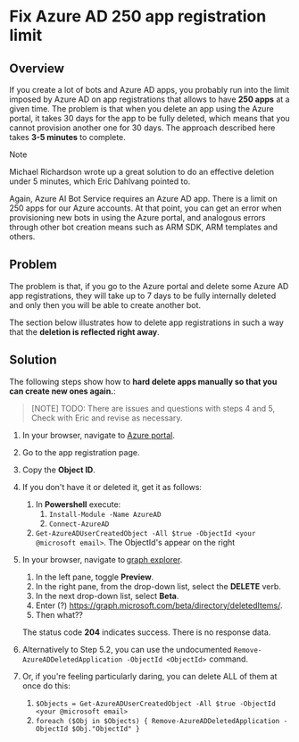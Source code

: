 
# Fix Azure AD 250 app registration limit

## Overview

If you create a lot of bots and Azure AD apps, you probably run into the limit imposed by Azure AD on app registrations that allows
to have **250 apps** at a given time. The problem is that when you delete an app using the Azure portal, it takes 30 days for the app to be fully deleted, which means that you cannot provision another one for 30 days. The approach described here takes **3-5 minutes** to complete.

> [!NOTE]
> Michael Richardson wrote up a great solution to do an effective deletion under 5 minutes, which Eric Dahlvang pointed to.

Again, Azure AI Bot Service requires an Azure AD app. There is a limit on 250 apps for our Azure accounts. At that point, you can get an error when provisioning new bots in using the Azure portal, and analogous errors through other bot creation means such as ARM SDK, ARM templates and others.

## Problem

The problem is that, if you go to the Azure portal and delete some Azure AD app registrations, they will take up to 7 days to be fully internally deleted and only then you will be able to create another bot.

The section below illustrates how to delete app registrations in such a way that the **deletion is reflected right away**.

## Solution

The following steps show how to **hard delete apps manually so that you can create new ones again.**:

> [NOTE]
> TODO: There are issues and questions with steps 4 and 5, Check with Eric and revise as necessary.

1. In your browser, navigate to [Azure portal][azure-portal].
2. Go to the app registration page.
3. Copy the **Object ID**.
4. If you don't have it or deleted it, get it as follows:
   <!-- These steps do not work -->
   1. In **Powershell** execute:
       1. `Install-Module -Name AzureAD`
       1. `Connect-AzureAD`
   1. `Get-AzureADUserCreatedObject -All $true -ObjectId <your @microsoft email>`. The ObjectId's appear on the right 
5. In your browser, navigate to [graph explorer][graph-explorer].
   1. In the left pane, toggle **Preview**.
   1. In the right pane, from the drop-down list, select the **DELETE** verb.  
   1. In the next drop-down list, select **Beta**.
   1. Enter (?) https://graph.microsoft.com/beta/directory/deletedItems/<ObjectId>.
   1. Then what??

   The status code **204** indicates success. There is no response data.

6. Alternatively to Step 5.2, you can use the undocumented `Remove-AzureADDeletedApplication -ObjectId <ObjectId>`  command.

7. Or, if you're feeling particularly daring, you can delete ALL of them at once do this:
   1. `$Objects = Get-AzureADUserCreatedObject -All $true -ObjectId <your @microsoft email>`
   1. `foreach ($Obj in $Objects) { Remove-AzureADDeletedApplication -ObjectId $Obj."ObjectId" }`

<!-- Foot links -->
[azure-portal]: https://ms.portal.azure.com/
[graph-explorer]: https://developer.microsoft.com/graph/graph-explorer
